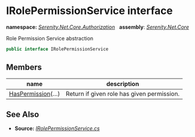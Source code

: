 # IRolePermissionService interface
**namespace:** *[Serenity.Net.Core.Authorization](../README.md#serenity.net.core.authorization-namespace)*   **assembly**: *[Serenity.Net.Core](../README.md)*

Role Permission Service abstraction

```csharp
public interface IRolePermissionService
```

## Members

| name | description |
| --- | --- |
| [HasPermission](IRolePermissionService/HasPermission.md)(…) | Return if given role has given permission. |

## See Also

* **Source:** *[IRolePermissionService.cs](https://github.com/serenity-is/Serenity/blob/master/src/Serenity.Net.Core/Authorization/IRolePermissionService.cs)*